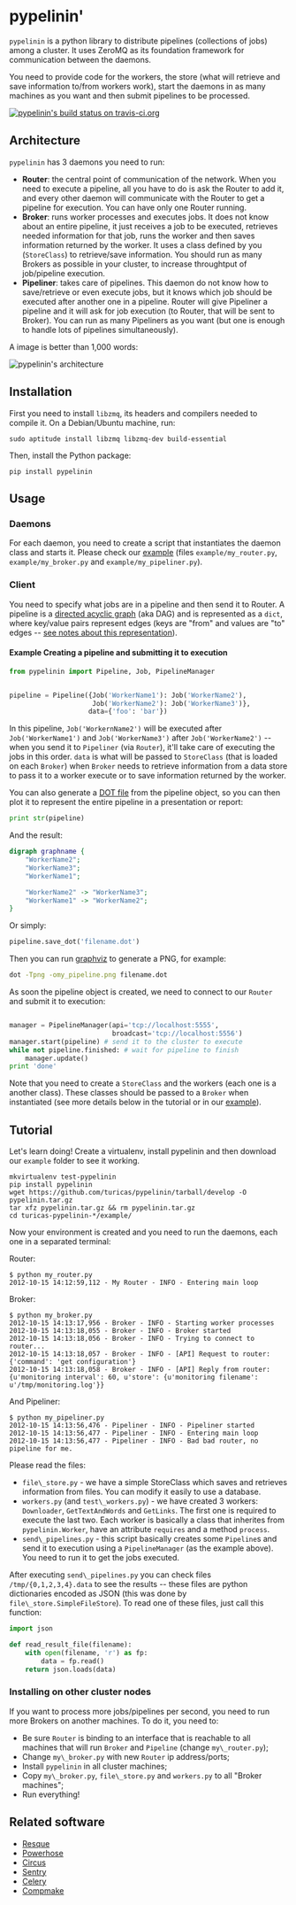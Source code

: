 pypelinin'
==========

`pypelinin` is a python library to distribute pipelines (collections of jobs)
among a cluster. It uses ZeroMQ as its foundation framework for communication
between the daemons.

You need to provide code for the workers, the store (what will retrieve and
save information to/from workers work), start the daemons in as many machines
as you want and then submit pipelines to be processed.

[![pypelinin's build status on travis-ci.org](https://travis-ci.org/NAMD/pypelinin.png)](https://travis-ci.org/NAMD/pypelinin)

Architecture
------------

`pypelinin` has 3 daemons you need to run:

- **Router**: the central point of communication of the network. When you need
  to execute a pipeline, all you have to do is ask the Router to add it, and
  every other daemon will communicate with the Router to get a pipeline for
  execution. You can have only one Router running.
- **Broker**: runs worker processes and executes jobs. It does not know about
  an entire pipeline, it just receives a job to be executed, retrieves needed
  information for that job, runs the worker and then saves information returned
  by the worker. It uses a class defined by you (`StoreClass`) to retrieve/save
  information. You should run as many Brokers as possible in your cluster, to
  increase throughtput of job/pipeline execution.
- **Pipeliner**: takes care of pipelines. This daemon do not know how to
  save/retrieve or even execute jobs, but it knows which job should be executed
  after another one in a pipeline. Router will give Pipeliner a pipeline and it
  will ask for job execution (to Router, that will be sent to Broker). You can
  run as many Pipeliners as you want (but one is enough to handle lots of
  pipelines simultaneously).

A image is better than 1,000 words:

![pypelinin's architecture](https://f.cloud.github.com/assets/186126/203314/51bbb686-8132-11e2-88df-3a455b71d89a.png)


Installation
------------

First you need to install `libzmq`, its headers and compilers needed to compile
it. On a Debian/Ubuntu machine, run:

    sudo aptitude install libzmq libzmq-dev build-essential

Then, install the Python package:

    pip install pypelinin


Usage
-----

### Daemons

For each daemon, you need to create a script that instantiates the daemon class
and starts it. Please check our
[example](https://github.com/turicas/pypelinin/tree/develop/example)
(files `example/my_router.py`, `example/my_broker.py` and
`example/my_pipeliner.py`).


### Client

You need to specify what jobs are in a pipeline and then send it to Router.
A pipeline is a
[directed acyclic graph](https://en.wikipedia.org/wiki/Directed_acyclic_graph)
(aka DAG) and is represented as a `dict`, where key/value pairs represent edges
(keys are "from" and values are "to" edges --
[see notes about this representation](http://www.python.org/doc/essays/graphs/)).


#### Example Creating a pipeline and submitting it to execution

```python
from pypelinin import Pipeline, Job, PipelineManager


pipeline = Pipeline({Job('WorkerName1'): Job('WorkerName2'),
                     Job('WorkerName2'): Job('WorkerName3')},
                    data={'foo': 'bar'})
```

In this pipeline, `Job('WorkernName2')` will be executed after
`Job('WorkerName1')` and `Job('WorkerName3')` after `Job('WorkerName2')` --
when you send it to `Pipeliner` (via `Router`), it'll take care of executing
the jobs in this order. `data` is what will be passed to `StoreClass` (that is
loaded on each `Broker`) when `Broker` needs to retrieve information from a
data store to pass it to a worker execute or to save information returned by
the worker.

You can also generate a [DOT file]() from the pipeline object, so you can then
plot it to represent the entire pipeline in a presentation or report:

```python
print str(pipeline)
```

And the result:

```dot
digraph graphname {
    "WorkerName2";
    "WorkerName3";
    "WorkerName1";

    "WorkerName2" -> "WorkerName3";
    "WorkerName1" -> "WorkerName2";
}
```

Or simply:

```python
pipeline.save_dot('filename.dot')
```

Then you can run [graphviz](http://graphviz.org/) to generate a PNG, for example:

```bash
dot -Tpng -omy_pipeline.png filename.dot
```

As soon the pipeline object is created, we need to connect to our `Router` and
submit it to execution:

```python

manager = PipelineManager(api='tcp://localhost:5555',
                          broadcast='tcp://localhost:5556')
manager.start(pipeline) # send it to the cluster to execute
while not pipeline.finished: # wait for pipeline to finish
    manager.update()
print 'done'
```

Note that you need to create a `StoreClass` and the workers (each one is a
another class). These classes should be passed to a `Broker` when instantiated
(see more details below in the tutorial or in our
[example](https://github.com/turicas/pypelinin/tree/develop/example)).


Tutorial
--------

Let's learn doing! Create a virtualenv, install pypelinin and then download our
`example` folder to see it working.

    mkvirtualenv test-pypelinin
    pip install pypelinin
    wget https://github.com/turicas/pypelinin/tarball/develop -O pypelinin.tar.gz
    tar xfz pypelinin.tar.gz && rm pypelinin.tar.gz
    cd turicas-pypelinin-*/example/

Now your environment is created and you need to run the daemons, each one in a
separated terminal:

Router:

    $ python my_router.py
    2012-10-15 14:12:59,112 - My Router - INFO - Entering main loop

Broker:

    $ python my_broker.py
    2012-10-15 14:13:17,956 - Broker - INFO - Starting worker processes
    2012-10-15 14:13:18,055 - Broker - INFO - Broker started
    2012-10-15 14:13:18,056 - Broker - INFO - Trying to connect to router...
    2012-10-15 14:13:18,057 - Broker - INFO - [API] Request to router: {'command': 'get configuration'}
    2012-10-15 14:13:18,058 - Broker - INFO - [API] Reply from router: {u'monitoring interval': 60, u'store': {u'monitoring filename': u'/tmp/monitoring.log'}}

And Pipeliner:

    $ python my_pipeliner.py
    2012-10-15 14:13:56,476 - Pipeliner - INFO - Pipeliner started
    2012-10-15 14:13:56,477 - Pipeliner - INFO - Entering main loop
    2012-10-15 14:13:56,477 - Pipeliner - INFO - Bad bad router, no pipeline for me.

Please read the files:
- `file\_store.py` - we have a simple StoreClass which saves and retrieves
  information from files. You can modify it easily to use a database.
- `workers.py` (and `test\_workers.py`) - we have created 3 workers:
  `Downloader`, `GetTextAndWords` and `GetLinks`. The first one is required to
  execute the last two. Each worker is basically a class that inherites from
  `pypelinin.Worker`, have an attribute `requires` and a method `process`.
- `send\_pipelines.py` - this script basically creates some `Pipeline`s and
  send it to execution using a `PipelineManager` (as the example above). You
  need to run it to get the jobs executed.

After executing `send\_pipelines.py` you can check files
`/tmp/{0,1,2,3,4}.data` to see the results -- these files are python
dictionaries encoded as JSON (this was done by `file\_store.SimpleFileStore`).
To read one of these files, just call this function:

```python
import json

def read_result_file(filename):
    with open(filename, 'r') as fp:
        data = fp.read()
    return json.loads(data)
```

### Installing on other cluster nodes

If you want to process more jobs/pipelines per second, you need to run more
Brokers on another machines. To do it, you need to:

- Be sure `Router` is binding to an interface that is reachable to all machines
  that will run `Broker` and `Pipeline` (change `my\_router.py`);
- Change `my\_broker.py` with new `Router` ip address/ports;
- Install `pypelinin` in all cluster machines;
- Copy `my\_broker.py`, `file\_store.py` and `workers.py` to all
  "Broker machines";
- Run everything!


Related software
----------------

- [Resque](https://github.com/defunkt/resque)
- [Powerhose](http://powerhose.readthedocs.org/)
- [Circus](http://circus.readthedocs.org/)
- [Sentry](http://pypi.python.org/pypi/sentry/)
- [Celery](http://www.celeryproject.org/)
- [Compmake](http://andreacensi.github.com/compmake/)
